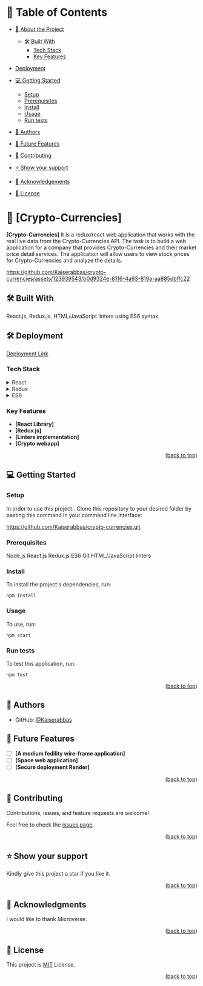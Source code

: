 <a name="readme-top"></a>

# 📗 Table of Contents

- [📖 About the Project](#about-project)
  - [🛠 Built With](#built-with)
    - [Tech Stack](#tech-stack)
    - [Key Features](#key-features)
- [Deployment](#deployment)
- [💻 Getting Started](#getting-started)

  - [Setup](#setup)
  - [Prerequisites](#prerequisites)
  - [Install](#install)
  - [Usage](#usage)
  - [Run tests](#run-tests)
- [👥 Authors](#authors)
- [🔭 Future Features](#future-features)
- [🤝 Contributing](#contributing)
- [⭐️ Show your support](#support)
- [🙏 Acknowledgements](#acknowledgements)
- [📝 License](#license)

# 📖 [Crypto-Currencies] <a name="about-project"></a>

**[Crypto-Currencies]** It is a redux/react web application that works with the real live data from the Crypto-Currencies API. The task is to build a web application for a company that provides Crypto-Currencies and their market price detail services. The application will allow users to view stock prices for Crypto-Currencies and analyze the details.



https://github.com/Kaiserabbas/crypto-currencies/assets/123939543/b0d9324e-8116-4a93-819a-aa885dbffc22




## 🛠 Built With <a name="built-with"></a>
React.js, Redux.js, HTML/JavaScript linters using ES6 syntax.

## 🛠 Deployment <a name="deployment"></a>
[Deployment Link](https://deploy-preview-4--chimerical-figolla-134fa4.netlify.app/)

### Tech Stack <a name="tech-stack"></a>

<details>
  <summary>React</summary>
</details>

<details>
  <summary>Redux</summary>
</details>

<details>
  <summary>ES6</summary>
</details>

### Key Features <a name="key-features"></a>

- **[React Library]**
- **[Redux js]**
- **[Linters implementation]**
- **[Crypto webapp]**

<p align="right">(<a href="#readme-top">back to top</a>)</p>

## 💻 Getting Started <a name="getting-started"></a>

### Setup <a name="setup"></a>

In order to use this project.. Clone this repository to your desired folder by pasting this command in your command line interface:

https://github.com/Kaiserabbas/crypto-currencies.git 
 
### Prerequisites <a name="prerequisites"></a>

  Node.js
  React.js
  Redux.js
  ES6
  Git
  HTML/JavaScript linters

### Install <a name="install"></a>

To install the project's dependencies, run:

```
npm install
```

### Usage <a name="usage"></a>

To use, run:

```
npm start
```

### Run tests <a name="run-tests"></a>

To test this application, run:

```
npm test
```

<p align="right">(<a href="#readme-top">back to top</a>)</p>

## 👥 Authors <a name="authors"></a>

- GitHub: [@Kaiserabbas](https://github.com/Kaiserabbas)

## 🔭 Future Features <a name="future-features"></a>

- [ ] **[A medium fedility wire-frame application]**
- [ ] **[Space web application]**
- [ ] **[Secure deployment Render]**

<p align="right">(<a href="#readme-top">back to top</a>)</p>

## 🤝 Contributing <a name="contributing"></a>

Contributions, issues, and feature requests are welcome!

Feel free to check the [issues page](../../issues/).

<p align="right">(<a href="#readme-top">back to top</a>)</p>

## ⭐️ Show your support <a name="support"></a>

Kindly give this project a star if you like it.

<p align="right">(<a href="#readme-top">back to top</a>)</p>

## 🙏 Acknowledgments <a name="acknowledgements"></a>

I would like to thank Microverse.

<p align="right">(<a href="#readme-top">back to top</a>)</p>

## 📝 License <a name="license"></a>

This project is [MIT](https://github.com/Kaiserabbas/crypto-currencies/blob/dev/LICENSE) License.

<p align="right">(<a href="#readme-top">back to top</a>)</p>
